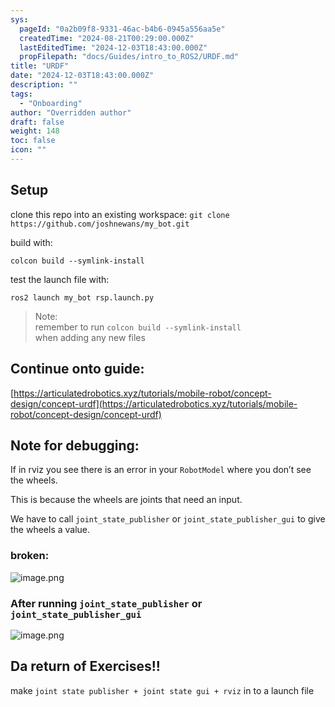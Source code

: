 ```yaml
---
sys:
  pageId: "0a2b09f8-9331-46ac-b4b6-0945a556aa5e"
  createdTime: "2024-08-21T00:29:00.000Z"
  lastEditedTime: "2024-12-03T18:43:00.000Z"
  propFilepath: "docs/Guides/intro_to_ROS2/URDF.md"
title: "URDF"
date: "2024-12-03T18:43:00.000Z"
description: ""
tags:
  - "Onboarding"
author: "Overridden author"
draft: false
weight: 148
toc: false
icon: ""
---
```


## Setup

clone this repo into an existing workspace:
`git clone https://github.com/joshnewans/my_bot.git`

build with:

`colcon build --symlink-install`

test the launch file with:

`ros2 launch my_bot rsp.launch.py`

> Note:  
> remember to run `colcon build --symlink-install`  
> when adding any new files

## Continue onto guide:

[https://articulatedrobotics.xyz/tutorials/mobile-robot/concept-design/concept-urdf](https://articulatedrobotics.xyz/tutorials/mobile-robot/concept-design/concept-urdf)

## Note for debugging:

If in rviz you see there is an error in your `RobotModel` where you don’t see the wheels.

This is because the wheels are joints that need an input. 

We have to call `joint_state_publisher` or `joint_state_publisher_gui` to give the wheels a value.

### broken:

![image.png](https://prod-files-secure.s3.us-west-2.amazonaws.com/d518164a-d88e-44d1-a4ee-3adb3bd8bce0/96a1d089-1f17-4dbf-8563-f2aef56a4d37/image.png?X-Amz-Algorithm=AWS4-HMAC-SHA256&X-Amz-Content-Sha256=UNSIGNED-PAYLOAD&X-Amz-Credential=ASIAZI2LB466WWI2X2R5%2F20250526%2Fus-west-2%2Fs3%2Faws4_request&X-Amz-Date=20250526T081927Z&X-Amz-Expires=3600&X-Amz-Security-Token=IQoJb3JpZ2luX2VjEHYaCXVzLXdlc3QtMiJIMEYCIQD%2FU4vWwUkHWXX2pjHI4CbwTztte1JdREACgiWH%2F1L4gAIhAKRv%2BSHihugfaabCtIPcWLNP%2BM8dDb%2BEaE1t42AtOIIwKv8DCD8QABoMNjM3NDIzMTgzODA1IgwEZD1x6Ek3EG1kiMAq3APtTAhkbO%2BVwYlywNGHM3DvSeJIMIB%2FCda%2BWULdHBArZjVlG673nu7lS0f49m%2BEAkU%2BFLBYlzIRB%2B3aoNuDjkmUNtg4XlHRTc4NrjvaevLF8njpMr2VxpTs2TUhttbWLZfUTT39ku1ByXIOBuEhK3nfGf%2BkrTQUD1Do4yiKOe7L4virSlWOdJ16QL10XbSitqP2AHuhE1Jw3GUpOzqZ3n5TPkLLyVj19ySTS8y%2BtRy8CO5f9idD%2FNw%2FD7muIcO5i5mMyo1AINl4i6fKJJJf7%2BX3C7WMeDB1UbD%2FcRy5JkqG2ZImK%2F0l%2BTQ%2BoW3TyHjkRpebZZg1cZAs9XteHP5x0F4qeMCt98mTJYOimyHWAaW6b4gBeev0AbOp8x3QwXubOXkCLzbFQ89%2FeQcUwiil%2FKDDBgUdlA0l0ZxQmMkHiAXYp%2FZWWkhj0M9BUr7neZ397Oh%2FdJEDM2JqAOwWlu3i149j1lH6FNRALa6E%2BSEIIsGSBHQzGchzuFCEPWq99fvA0VzZEpdl2vZj81EHX0SX1Lqg2N%2B3gGDeREEkG1dMdE4yEAuIp9aPZA3DOFgvkiECen6CLyyxAuZphopYk3Gzb34zndQLDTqJsAe469SxWdm8iTTng43S5GneR4hdTDD6jtDBBjqkATciUpN9Rro7MqgEzKgdgEzcYi6g7b%2Bf2fAHm9At4SoYk381ITojFVzVoSla6IbQEne%2Bq%2FPhfpBXgYaxjRmNbgHEO2y%2FNPJCCsO2PyQc46FG2AbDKRX2mq1Q5agDQPi6jBXqDa%2FMmy3JQ8GyVYzbFxylZI4nwup8jwgEokBNRfiOncs2PsBNxZxsBJILpgBz2nrvxFJOo%2FlAAvIXV8HV3UW%2Ff9B%2B&X-Amz-Signature=c0b09d3d14f8204b481c5fe05c08efd0aa30a6d869cc76410a9d723972f25d46&X-Amz-SignedHeaders=host&x-id=GetObject)

### After running `joint_state_publisher` or `joint_state_publisher_gui`

![image.png](https://prod-files-secure.s3.us-west-2.amazonaws.com/d518164a-d88e-44d1-a4ee-3adb3bd8bce0/130c99c7-1b0b-4031-9953-844fc3950ff4/image.png?X-Amz-Algorithm=AWS4-HMAC-SHA256&X-Amz-Content-Sha256=UNSIGNED-PAYLOAD&X-Amz-Credential=ASIAZI2LB466WWI2X2R5%2F20250526%2Fus-west-2%2Fs3%2Faws4_request&X-Amz-Date=20250526T081927Z&X-Amz-Expires=3600&X-Amz-Security-Token=IQoJb3JpZ2luX2VjEHYaCXVzLXdlc3QtMiJIMEYCIQD%2FU4vWwUkHWXX2pjHI4CbwTztte1JdREACgiWH%2F1L4gAIhAKRv%2BSHihugfaabCtIPcWLNP%2BM8dDb%2BEaE1t42AtOIIwKv8DCD8QABoMNjM3NDIzMTgzODA1IgwEZD1x6Ek3EG1kiMAq3APtTAhkbO%2BVwYlywNGHM3DvSeJIMIB%2FCda%2BWULdHBArZjVlG673nu7lS0f49m%2BEAkU%2BFLBYlzIRB%2B3aoNuDjkmUNtg4XlHRTc4NrjvaevLF8njpMr2VxpTs2TUhttbWLZfUTT39ku1ByXIOBuEhK3nfGf%2BkrTQUD1Do4yiKOe7L4virSlWOdJ16QL10XbSitqP2AHuhE1Jw3GUpOzqZ3n5TPkLLyVj19ySTS8y%2BtRy8CO5f9idD%2FNw%2FD7muIcO5i5mMyo1AINl4i6fKJJJf7%2BX3C7WMeDB1UbD%2FcRy5JkqG2ZImK%2F0l%2BTQ%2BoW3TyHjkRpebZZg1cZAs9XteHP5x0F4qeMCt98mTJYOimyHWAaW6b4gBeev0AbOp8x3QwXubOXkCLzbFQ89%2FeQcUwiil%2FKDDBgUdlA0l0ZxQmMkHiAXYp%2FZWWkhj0M9BUr7neZ397Oh%2FdJEDM2JqAOwWlu3i149j1lH6FNRALa6E%2BSEIIsGSBHQzGchzuFCEPWq99fvA0VzZEpdl2vZj81EHX0SX1Lqg2N%2B3gGDeREEkG1dMdE4yEAuIp9aPZA3DOFgvkiECen6CLyyxAuZphopYk3Gzb34zndQLDTqJsAe469SxWdm8iTTng43S5GneR4hdTDD6jtDBBjqkATciUpN9Rro7MqgEzKgdgEzcYi6g7b%2Bf2fAHm9At4SoYk381ITojFVzVoSla6IbQEne%2Bq%2FPhfpBXgYaxjRmNbgHEO2y%2FNPJCCsO2PyQc46FG2AbDKRX2mq1Q5agDQPi6jBXqDa%2FMmy3JQ8GyVYzbFxylZI4nwup8jwgEokBNRfiOncs2PsBNxZxsBJILpgBz2nrvxFJOo%2FlAAvIXV8HV3UW%2Ff9B%2B&X-Amz-Signature=38fbda5ef8b4906a24b4f14e3de036d8e4baada941081684f9c412a51a4aafee&X-Amz-SignedHeaders=host&x-id=GetObject)

## Da return of Exercises!!

make `joint state publisher + joint state gui + rviz` in to a launch file
